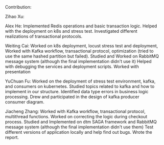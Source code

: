 Contribution:

Zihao Xu:

Alex He:
Implemented Redis operations and basic transaction logic. 
Helped with the deployment on k8s and stress test.
Investigated different realizations of transactional protocols.



Weiting Cai: 
Worked on k8s deployment, locust stress test and deployment,
Worked with Kafka workflow, transactional protocol, optimization (tried to use the same hashed partition but failed).
Studied and Worked on RabbitMQ message system (although the final implementation didn't use it)
Helped with debugging the services and deployment scripts.
Worked with presentation

YuChuan Fu:
Worked on the deployment of stress test environment, kafka, and consumers on kubernetes.
Studied topics related to kafka and how to implement in our structure.
Identified data type errors in business logic processing.
Drew and participated in the design of kafka producer consumer diagram.

Jiacheng Zhang:
Worked with Kafka workflow, transactional protocol, multithread functions. 
Worked on correcting the logic during checkout process.
Studied and Implemented on dtm SAGA framework and RabbitMQ message system (although the final implementation didn't use them)
Test different versions of application locally and help find out bugs.
Wrote the report.
